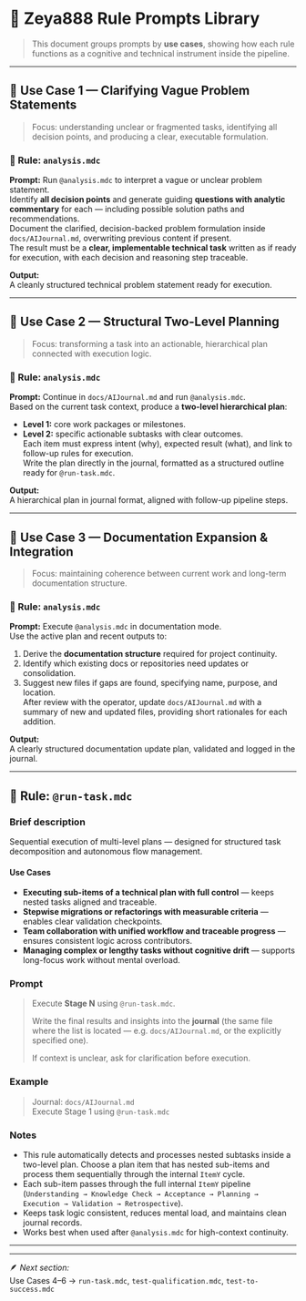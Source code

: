 # 🧠 Zeya888 Rule Prompts Library  
> This document groups prompts by **use cases**, showing how each rule functions as a cognitive and technical instrument inside the pipeline.

---

## 🧭 Use Case 1 — Clarifying Vague Problem Statements
> Focus: understanding unclear or fragmented tasks, identifying all decision points, and producing a clear, executable formulation.

### 🎯 Rule: `analysis.mdc`
**Prompt:**
Run `@analysis.mdc` to interpret a vague or unclear problem statement.  
Identify **all decision points** and generate guiding **questions with analytic commentary** for each — including possible solution paths and recommendations.  
Document the clarified, decision-backed problem formulation inside `docs/AIJournal.md`, overwriting previous content if present.  
The result must be a **clear, implementable technical task** written as if ready for execution, with each decision and reasoning step traceable.

**Output:**  
A cleanly structured technical problem statement ready for execution.

---

## 🧩 Use Case 2 — Structural Two-Level Planning
> Focus: transforming a task into an actionable, hierarchical plan connected with execution logic.

### 🎯 Rule: `analysis.mdc`
**Prompt:**
Continue in `docs/AIJournal.md` and run `@analysis.mdc`.  
Based on the current task context, produce a **two-level hierarchical plan**:
- **Level 1:** core work packages or milestones.  
- **Level 2:** specific actionable subtasks with clear outcomes.  
Each item must express intent (why), expected result (what), and link to follow-up rules for execution.  
Write the plan directly in the journal, formatted as a structured outline ready for `@run-task.mdc`.

**Output:**  
A hierarchical plan in journal format, aligned with follow-up pipeline steps.

---

## 🧱 Use Case 3 — Documentation Expansion & Integration
> Focus: maintaining coherence between current work and long-term documentation structure.

### 🎯 Rule: `analysis.mdc`
**Prompt:**
Execute `@analysis.mdc` in documentation mode.  
Use the active plan and recent outputs to:
1. Derive the **documentation structure** required for project continuity.  
2. Identify which existing docs or repositories need updates or consolidation.  
3. Suggest new files if gaps are found, specifying name, purpose, and location.  
After review with the operator, update `docs/AIJournal.md` with a summary of new and updated files, providing short rationales for each addition.

**Output:**  
A clearly structured documentation update plan, validated and logged in the journal.

---

## 🧩 Rule: `@run-task.mdc`

### Brief description
Sequential execution of multi-level plans — designed for structured task decomposition and autonomous flow management.

#### Use Cases
- **Executing sub-items of a technical plan with full control** — keeps nested tasks aligned and traceable.  
- **Stepwise migrations or refactorings with measurable criteria** — enables clear validation checkpoints.  
- **Team collaboration with unified workflow and traceable progress** — ensures consistent logic across contributors.  
- **Managing complex or lengthy tasks without cognitive drift** — supports long-focus work without mental overload.


### Prompt
> Execute **Stage N** using `@run-task.mdc`.  
>  
> Write the final results and insights into the **journal** (the same file where the list is located — e.g. `docs/AIJournal.md`, or the explicitly specified one).  
>  
> If context is unclear, ask for clarification before execution.

### Example
> Journal: `docs/AIJournal.md`  
> Execute Stage 1 using `@run-task.mdc`

### Notes
- This rule automatically detects and processes nested subtasks inside a two-level plan. Choose a plan item that has nested sub-items and process them sequentially through the internal `ItemY` cycle.  
- Each sub-item passes through the full internal `ItemY` pipeline (`Understanding → Knowledge Check → Acceptance → Planning → Execution → Validation → Retrospective`).  
- Keeps task logic consistent, reduces mental load, and maintains clean journal records.  
- Works best when used after `@analysis.mdc` for high-context continuity.

---


---

🪶 *Next section:*  
Use Cases 4–6 → `run-task.mdc`, `test-qualification.mdc`, `test-to-success.mdc`
